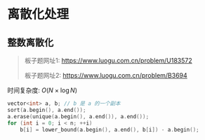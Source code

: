 # 离散化处理

## 整数离散化

> 板子题网址1: https://www.luogu.com.cn/problem/U183572
>
> 板子题网址2: https://www.luogu.com.cn/problem/B3694

时间复杂度: $O(N \times \log N )$

```cpp
vector<int> a, b; // b 是 a 的一个副本
sort(a.begin(), a.end());
a.erase(unique(a.begin(), a.end()), a.end());
for (int i = 0; i < n; ++i)
    b[i] = lower_bound(a.begin(), a.end(), b[i]) - a.begin();
```
